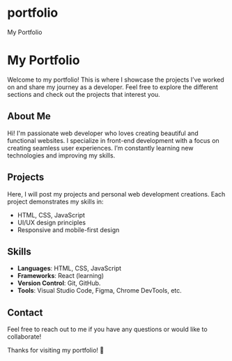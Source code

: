 # portfolio

My Portfolio

# My Portfolio

Welcome to my portfolio! This is where I showcase the projects I’ve worked on and share my journey as a developer. Feel free to explore the different sections and check out the projects that interest you.

## About Me

Hi! I'm passionate web developer who loves creating beautiful and functional websites. I specialize in front-end development with a focus on creating seamless user experiences. I’m constantly learning new technologies and improving my skills.

## Projects

Here, I will post my projects and personal web development creations. Each project demonstrates my skills in:

- HTML, CSS, JavaScript
- UI/UX design principles
- Responsive and mobile-first design

## Skills

- **Languages**: HTML, CSS, JavaScript
- **Frameworks**: React (learning)
- **Version Control**: Git, GitHub.
- **Tools**: Visual Studio Code, Figma, Chrome DevTools, etc.

## Contact

Feel free to reach out to me if you have any questions or would like to collaborate!

Thanks for visiting my portfolio! 🙌
